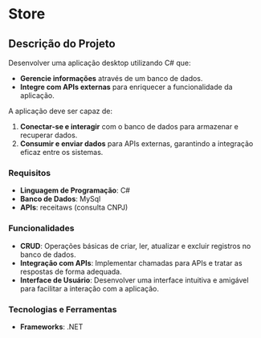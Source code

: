 # Store

## Descrição do Projeto

Desenvolver uma aplicação desktop utilizando C# que:

- **Gerencie informações** através de um banco de dados.
- **Integre com APIs externas** para enriquecer a funcionalidade da aplicação.

A aplicação deve ser capaz de:

1. **Conectar-se e interagir** com o banco de dados para armazenar e recuperar dados.
2. **Consumir e enviar dados** para APIs externas, garantindo a integração eficaz entre os sistemas.

### Requisitos

- **Linguagem de Programação**: C#
- **Banco de Dados**: MySql
- **APIs**: receitaws (consulta CNPJ)

### Funcionalidades

- **CRUD**: Operações básicas de criar, ler, atualizar e excluir registros no banco de dados.
- **Integração com APIs**: Implementar chamadas para APIs e tratar as respostas de forma adequada.
- **Interface de Usuário**: Desenvolver uma interface intuitiva e amigável para facilitar a interação com a aplicação.

### Tecnologias e Ferramentas

- **Frameworks**: .NET
